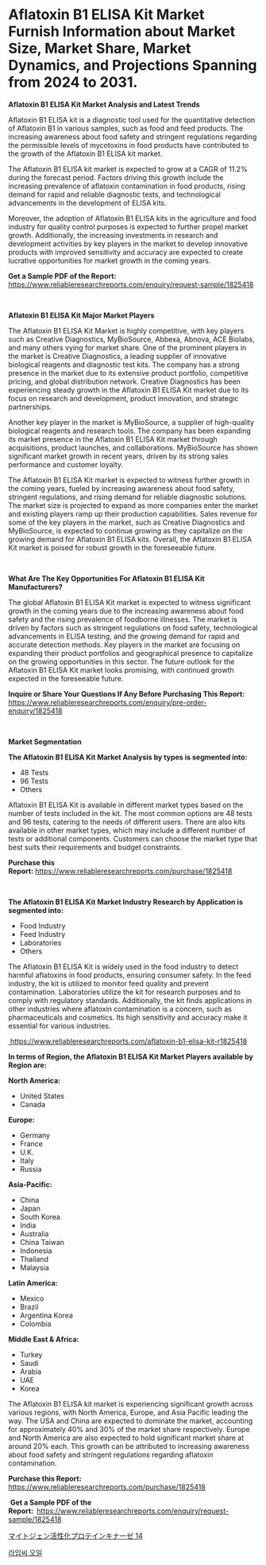 <p><h1>Aflatoxin B1 ELISA Kit Market Furnish Information about Market Size, Market Share, Market Dynamics, and Projections Spanning from 2024 to 2031.</h1></p><p><strong>Aflatoxin B1 ELISA Kit Market Analysis and Latest Trends</strong></p>
<p><p>Aflatoxin B1 ELISA kit is a diagnostic tool used for the quantitative detection of Aflatoxin B1 in various samples, such as food and feed products. The increasing awareness about food safety and stringent regulations regarding the permissible levels of mycotoxins in food products have contributed to the growth of the Aflatoxin B1 ELISA kit market.</p><p>The Aflatoxin B1 ELISA kit market is expected to grow at a CAGR of 11.2% during the forecast period. Factors driving this growth include the increasing prevalence of aflatoxin contamination in food products, rising demand for rapid and reliable diagnostic tests, and technological advancements in the development of ELISA kits.</p><p>Moreover, the adoption of Aflatoxin B1 ELISA kits in the agriculture and food industry for quality control purposes is expected to further propel market growth. Additionally, the increasing investments in research and development activities by key players in the market to develop innovative products with improved sensitivity and accuracy are expected to create lucrative opportunities for market growth in the coming years.</p></p>
<p><strong>Get a Sample PDF of the Report:&nbsp;</strong> <a href="https://www.reliableresearchreports.com/enquiry/request-sample/1825418">https://www.reliableresearchreports.com/enquiry/request-sample/1825418</a></p>
<p>&nbsp;</p>
<p><strong>Aflatoxin B1 ELISA Kit Major Market Players</strong></p>
<p><p>The Aflatoxin B1 ELISA Kit Market is highly competitive, with key players such as Creative Diagnostics, MyBioSource, Abbexa, Abnova, ACE Biolabs, and many others vying for market share. One of the prominent players in the market is Creative Diagnostics, a leading supplier of innovative biological reagents and diagnostic test kits. The company has a strong presence in the market due to its extensive product portfolio, competitive pricing, and global distribution network. Creative Diagnostics has been experiencing steady growth in the Aflatoxin B1 ELISA Kit market due to its focus on research and development, product innovation, and strategic partnerships.</p><p>Another key player in the market is MyBioSource, a supplier of high-quality biological reagents and research tools. The company has been expanding its market presence in the Aflatoxin B1 ELISA Kit market through acquisitions, product launches, and collaborations. MyBioSource has shown significant market growth in recent years, driven by its strong sales performance and customer loyalty.</p><p>The Aflatoxin B1 ELISA Kit market is expected to witness further growth in the coming years, fueled by increasing awareness about food safety, stringent regulations, and rising demand for reliable diagnostic solutions. The market size is projected to expand as more companies enter the market and existing players ramp up their production capabilities. Sales revenue for some of the key players in the market, such as Creative Diagnostics and MyBioSource, is expected to continue growing as they capitalize on the growing demand for Aflatoxin B1 ELISA kits. Overall, the Aflatoxin B1 ELISA Kit market is poised for robust growth in the foreseeable future.</p></p>
<p>&nbsp;</p>
<p><strong>What Are The Key Opportunities For Aflatoxin B1 ELISA Kit Manufacturers?</strong></p>
<p><p>The global Aflatoxin B1 ELISA Kit market is expected to witness significant growth in the coming years due to the increasing awareness about food safety and the rising prevalence of foodborne illnesses. The market is driven by factors such as stringent regulations on food safety, technological advancements in ELISA testing, and the growing demand for rapid and accurate detection methods. Key players in the market are focusing on expanding their product portfolios and geographical presence to capitalize on the growing opportunities in this sector. The future outlook for the Aflatoxin B1 ELISA Kit market looks promising, with continued growth expected in the foreseeable future.</p></p>
<p><strong>Inquire or Share Your Questions If Any Before Purchasing This Report:</strong> <a href="https://www.reliableresearchreports.com/enquiry/pre-order-enquiry/1825418">https://www.reliableresearchreports.com/enquiry/pre-order-enquiry/1825418</a></p>
<p>&nbsp;</p>
<p><strong>Market Segmentation</strong></p>
<p><strong>The Aflatoxin B1 ELISA Kit Market Analysis by types is segmented into:</strong></p>
<p><ul><li>48 Tests</li><li>96 Tests</li><li>Others</li></ul></p>
<p><p>Aflatoxin B1 ELISA Kit is available in different market types based on the number of tests included in the kit. The most common options are 48 tests and 96 tests, catering to the needs of different users. There are also kits available in other market types, which may include a different number of tests or additional components. Customers can choose the market type that best suits their requirements and budget constraints.</p></p>
<p><strong>Purchase this Report:&nbsp;</strong><a href="https://www.reliableresearchreports.com/purchase/1825418">https://www.reliableresearchreports.com/purchase/1825418</a></p>
<p>&nbsp;</p>
<p><strong>The Aflatoxin B1 ELISA Kit Market Industry Research by Application is segmented into:</strong></p>
<p><ul><li>Food Industry</li><li>Feed Industry</li><li>Laboratories</li><li>Others</li></ul></p>
<p><p>The Aflatoxin B1 ELISA Kit is widely used in the food industry to detect harmful aflatoxins in food products, ensuring consumer safety. In the feed industry, the kit is utilized to monitor feed quality and prevent contamination. Laboratories utilize the kit for research purposes and to comply with regulatory standards. Additionally, the kit finds applications in other industries where aflatoxin contamination is a concern, such as pharmaceuticals and cosmetics. Its high sensitivity and accuracy make it essential for various industries.</p></p>
<p><a href="https://www.reliableresearchreports.com/aflatoxin-b1-elisa-kit-r1825418">&nbsp;https://www.reliableresearchreports.com/aflatoxin-b1-elisa-kit-r1825418</a></p>
<p><strong>In terms of Region, the Aflatoxin B1 ELISA Kit Market Players available by Region are:</strong></p>
<p>
    <p> <strong> North America: </strong>
        <ul>
            <li>United States</li>
            <li>Canada</li>
        </ul>
        </p> 
    <p> <strong> Europe: </strong>
        <ul>
            <li>Germany</li>
            <li>France</li>
            <li>U.K.</li>
            <li>Italy</li>
            <li>Russia</li>
        </ul>
        </p> 
    <p> <strong> Asia-Pacific: </strong>
        <ul>
            <li>China</li>
            <li>Japan</li>
            <li>South Korea</li>
            <li>India</li>
            <li>Australia</li>
            <li>China Taiwan</li>
            <li>Indonesia</li>
            <li>Thailand</li>
            <li>Malaysia</li>
        </ul>
        </p> 
    <p> <strong> Latin America: </strong>
        <ul>
            <li>Mexico</li>
            <li>Brazil</li>
            <li>Argentina Korea</li>
            <li>Colombia</li>
        </ul>
        </p> 
    <p> <strong> Middle East & Africa: </strong>
        <ul>
            <li>Turkey</li>
            <li>Saudi</li>
            <li>Arabia</li>
            <li>UAE</li>
            <li>Korea</li>
        </ul>
    </p>
    </p>
<p><p>The Aflatoxin B1 ELISA kit market is experiencing significant growth across various regions, with North America, Europe, and Asia Pacific leading the way. The USA and China are expected to dominate the market, accounting for approximately 40% and 30% of the market share respectively. Europe and North America are also expected to hold significant market share at around 20% each. This growth can be attributed to increasing awareness about food safety and stringent regulations regarding aflatoxin contamination.</p></p>
<p><strong>Purchase this Report: </strong><a href="https://www.reliableresearchreports.com/purchase/1825418">https://www.reliableresearchreports.com/purchase/1825418</a></p>
<p>&nbsp;<strong>Get a Sample PDF of the Report:&nbsp;&nbsp;</strong><a href="https://www.reliableresearchreports.com/enquiry/request-sample/1825418">https://www.reliableresearchreports.com/enquiry/request-sample/1825418</a></p>
<p><strong></strong></p>
<p><p><a href="https://github.com/RaeJenkins1952/Market-Research-Report-List-1/blob/main/688507449411.md">マイトジェン活性化プロテインキナーゼ 14</a></p><p><a href="https://github.com/durgin521/Market-Research-Report-List-1/blob/main/900245144188.md">라임씨 오일</a></p></p>